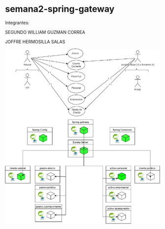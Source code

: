 # semana2-spring-gateway

Integrantes:

SEGUNDO WILLIAM GUZMAN CORREA

JOFFRE HERMOSILLA SALAS


![ScreenShot](https://github.com/joffrehermosilla/semana2/blob/master/Diagrama%20de%20Microservicios%20solucion%20semana2.drawio.png) 
